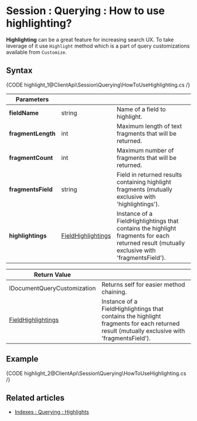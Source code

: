# Session : Querying : How to use highlighting?

**Highlighting** can be a great feature for increasing search UX. To take leverage of it use `Highlight` method which is a part of query customizations available from `Customize`.

## Syntax

{CODE highlight_1@ClientApi\Session\Querying\HowToUseHighlighting.cs /}

| Parameters | | |
| ------------- | ------------- | ----- |
| **fieldName** | string | Name of a field to highlight. |
| **fragmentLength** | int | Maximum length of text fragments that will be returned. |
| **fragmentCount** | int | Maximum number of fragments that will be returned. |
| **fragmentsField** | string | Field in returned results containing highlight fragments (mutually exclusive with 'highlightings'). |
| **highlightings** | [FieldHighlightings](../../../glossary/field-highlightings) | Instance of a FieldHighlightings that contains the highlight fragments for each returned result (mutually exclusive with 'fragmentsField'). |

| Return Value | |
| ------------- | ----- |
| IDocumentQueryCustomization | Returns self for easier method chaining. |
| [FieldHighlightings](../../../glossary/field-highlightings) | Instance of a FieldHighlightings that contains the highlight fragments for each returned result (mutually exclusive with 'fragmentsField'). |

## Example

{CODE highlight_2@ClientApi\Session\Querying\HowToUseHighlighting.cs /}

## Related articles

- [Indexes : Querying : Highlights](../../../indexes/querying/highlights)